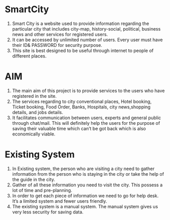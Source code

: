 # SmartCity

1) Smart City is a website used to provide information regarding the particular city that includes city-map, history-social, political, business news and other services for registered users.<br>
2) It can be accessed by unlimited number of users. Every user must have their ID& PASSWORD for security purpose.<br> 
3) This site is best designed to be useful through internet to people of different places. <br>

# AIM
1) The main aim of this project is to provide services to the users who have registered in the site. <br>
2) The services regarding to city conventional places, Hotel booking, Ticket booking, Food Order, Banks, Hospitals, city news,shopping details, and jobs details. <br>
3) It facilitates communication between users, experts and general public through chat/mail. This will definitely help the users for the purpose of saving their valuable time which can’t be got back which is also economically viable.<br>

# Existing System
1) In Existing system, the person who are visiting a city need to gather information from the person who is staying in the city or take the help of the guide in the city. <br>
2) Gather of all these information you need to visit the city. This possess a lot of time and pre-planning. <br>
3) In order to get each piece of information we need to go for help desk. It’s a limited system and fewer users friendly. <br>
4) The existing system is a manual system. The manual system gives us very less security for saving data.<br>





